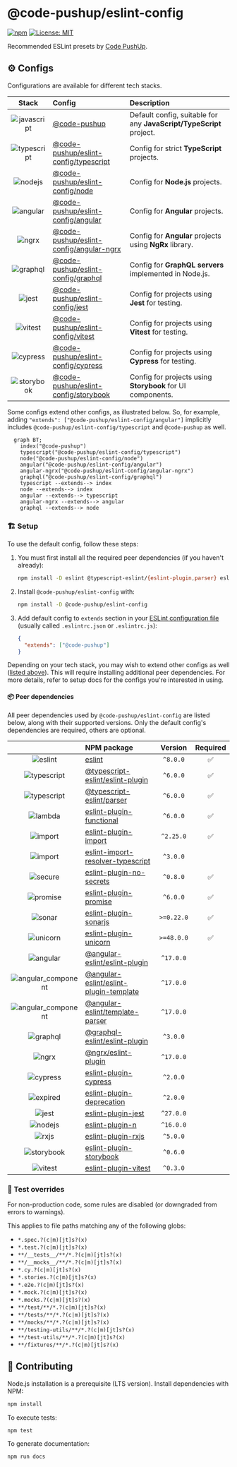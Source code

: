 # @code-pushup/eslint-config

[![npm](https://img.shields.io/npm/v/%40code-pushup%2Feslint-config.svg)](https://www.npmjs.com/package/@code-pushup/eslint-config)
[![License: MIT](https://img.shields.io/badge/License-MIT-yellow.svg)](https://opensource.org/licenses/MIT)

Recommended ESLint presets by [Code PushUp](https://github.com/code-pushup/cli/tree/main/packages/cli).

<!-- begin autogenerated -->

## ⚙️ Configs

Configurations are available for different tech stacks.

| Stack | Config | Description |
| :-: | :-- | :-- |
| ![javascript](https://raw.githubusercontent.com/code-pushup/eslint-config/main/docs/icons/material/javascript.png) | [@code-pushup](https://github.com/code-pushup/eslint-config/blob/main/docs/index.md) | Default config, suitable for any **JavaScript/TypeScript** project. |
| ![typescript](https://raw.githubusercontent.com/code-pushup/eslint-config/main/docs/icons/material/typescript.png) | [@code-pushup/eslint-config/typescript](https://github.com/code-pushup/eslint-config/blob/main/docs/typescript.md) | Config for strict **TypeScript** projects. |
| ![nodejs](https://raw.githubusercontent.com/code-pushup/eslint-config/main/docs/icons/material/nodejs.png) | [@code-pushup/eslint-config/node](https://github.com/code-pushup/eslint-config/blob/main/docs/node.md) | Config for **Node.js** projects. |
| ![angular](https://raw.githubusercontent.com/code-pushup/eslint-config/main/docs/icons/material/angular.png) | [@code-pushup/eslint-config/angular](https://github.com/code-pushup/eslint-config/blob/main/docs/angular.md) | Config for **Angular** projects. |
| ![ngrx](https://raw.githubusercontent.com/code-pushup/eslint-config/main/docs/icons/other/ngrx.png) | [@code-pushup/eslint-config/angular-ngrx](https://github.com/code-pushup/eslint-config/blob/main/docs/angular-ngrx.md) | Config for **Angular** projects using **NgRx** library. |
| ![graphql](https://raw.githubusercontent.com/code-pushup/eslint-config/main/docs/icons/material/graphql.png) | [@code-pushup/eslint-config/graphql](https://github.com/code-pushup/eslint-config/blob/main/docs/graphql.md) | Config for **GraphQL servers** implemented in Node.js. |
| ![jest](https://raw.githubusercontent.com/code-pushup/eslint-config/main/docs/icons/material/jest.png) | [@code-pushup/eslint-config/jest](https://github.com/code-pushup/eslint-config/blob/main/docs/jest.md) | Config for projects using **Jest** for testing. |
| ![vitest](https://raw.githubusercontent.com/code-pushup/eslint-config/main/docs/icons/material/vitest.png) | [@code-pushup/eslint-config/vitest](https://github.com/code-pushup/eslint-config/blob/main/docs/vitest.md) | Config for projects using **Vitest** for testing. |
| ![cypress](https://raw.githubusercontent.com/code-pushup/eslint-config/main/docs/icons/material/cypress.png) | [@code-pushup/eslint-config/cypress](https://github.com/code-pushup/eslint-config/blob/main/docs/cypress.md) | Config for projects using **Cypress** for testing. |
| ![storybook](https://raw.githubusercontent.com/code-pushup/eslint-config/main/docs/icons/material/storybook.png) | [@code-pushup/eslint-config/storybook](https://github.com/code-pushup/eslint-config/blob/main/docs/storybook.md) | Config for projects using **Storybook** for UI components. |

Some configs extend other configs, as illustrated below. So, for example, adding `"extends": ["@code-pushup/eslint-config/angular"]` implicitly includes `@code-pushup/eslint-config/typescript` and `@code-pushup` as well.

```mermaid
  graph BT;
    index("@code-pushup")
    typescript("@code-pushup/eslint-config/typescript")
    node("@code-pushup/eslint-config/node")
    angular("@code-pushup/eslint-config/angular")
    angular-ngrx("@code-pushup/eslint-config/angular-ngrx")
    graphql("@code-pushup/eslint-config/graphql")
    typescript --extends--> index
    node --extends--> index
    angular --extends--> typescript
    angular-ngrx --extends--> angular
    graphql --extends--> node
```

### 🏗️ Setup

To use the default config, follow these steps:

1. You must first install all the required peer dependencies (if you haven't already):
   
   ```sh
   npm install -D eslint @typescript-eslint/{eslint-plugin,parser} eslint-plugin-{functional,import,no-secrets,promise,sonarjs,unicorn}
   ```
2. Install `@code-pushup/eslint-config` with:
   
   ```sh
   npm install -D @code-pushup/eslint-config
   ```
3. Add default config to `extends` section in your [ESLint configuration file](https://eslint.org/docs/latest/use/configure/configuration-files) (usually called `.eslintrc.json` or `.eslintrc.js`):
   
   ```json
   {
     "extends": ["@code-pushup"]
   }
   ```


Depending on your tech stack, you may wish to extend other configs as well ([listed above](#⚙️-configs)). This will require installing additional peer dependencies. For more details, refer to setup docs for the configs you're interested in using.

#### 📦 Peer dependencies

All peer dependencies used by `@code-pushup/eslint-config` are listed below, along with their supported versions. Only the default config's dependencies are required, others are optional.

|  | NPM package | Version | Required |
| :-: | :-- | :-: | :-: |
| ![eslint](https://raw.githubusercontent.com/code-pushup/eslint-config/main/docs/icons/material/eslint.png) | [eslint](https://www.npmjs.com/package/eslint) | `^8.0.0` | ✅ |
| ![typescript](https://raw.githubusercontent.com/code-pushup/eslint-config/main/docs/icons/material/typescript.png) | [@typescript-eslint/eslint-plugin](https://www.npmjs.com/package/@typescript-eslint/eslint-plugin) | `^6.0.0` | ✅ |
| ![typescript](https://raw.githubusercontent.com/code-pushup/eslint-config/main/docs/icons/material/typescript.png) | [@typescript-eslint/parser](https://www.npmjs.com/package/@typescript-eslint/parser) | `^6.0.0` | ✅ |
| ![lambda](https://raw.githubusercontent.com/code-pushup/eslint-config/main/docs/icons/icons8/lambda.png) | [eslint-plugin-functional](https://www.npmjs.com/package/eslint-plugin-functional) | `^6.0.0` | ✅ |
| ![import](https://raw.githubusercontent.com/code-pushup/eslint-config/main/docs/icons/icons8/import.png) | [eslint-plugin-import](https://www.npmjs.com/package/eslint-plugin-import) | `^2.25.0` | ✅ |
| ![import](https://raw.githubusercontent.com/code-pushup/eslint-config/main/docs/icons/icons8/import.png) | [eslint-import-resolver-typescript](https://www.npmjs.com/package/eslint-import-resolver-typescript) | `^3.0.0` |  |
| ![secure](https://raw.githubusercontent.com/code-pushup/eslint-config/main/docs/icons/icons8/secure.png) | [eslint-plugin-no-secrets](https://www.npmjs.com/package/eslint-plugin-no-secrets) | `^0.8.0` | ✅ |
| ![promise](https://raw.githubusercontent.com/code-pushup/eslint-config/main/docs/icons/icons8/promise.png) | [eslint-plugin-promise](https://www.npmjs.com/package/eslint-plugin-promise) | `^6.0.0` | ✅ |
| ![sonar](https://raw.githubusercontent.com/code-pushup/eslint-config/main/docs/icons/other/sonar.png) | [eslint-plugin-sonarjs](https://www.npmjs.com/package/eslint-plugin-sonarjs) | `>=0.22.0` | ✅ |
| ![unicorn](https://raw.githubusercontent.com/code-pushup/eslint-config/main/docs/icons/icons8/unicorn.png) | [eslint-plugin-unicorn](https://www.npmjs.com/package/eslint-plugin-unicorn) | `>=48.0.0` | ✅ |
| ![angular](https://raw.githubusercontent.com/code-pushup/eslint-config/main/docs/icons/material/angular.png) | [@angular-eslint/eslint-plugin](https://www.npmjs.com/package/@angular-eslint/eslint-plugin) | `^17.0.0` |  |
| ![angular_component](https://raw.githubusercontent.com/code-pushup/eslint-config/main/docs/icons/material/angular_component.png) | [@angular-eslint/eslint-plugin-template](https://www.npmjs.com/package/@angular-eslint/eslint-plugin-template) | `^17.0.0` |  |
| ![angular_component](https://raw.githubusercontent.com/code-pushup/eslint-config/main/docs/icons/material/angular_component.png) | [@angular-eslint/template-parser](https://www.npmjs.com/package/@angular-eslint/template-parser) | `^17.0.0` |  |
| ![graphql](https://raw.githubusercontent.com/code-pushup/eslint-config/main/docs/icons/material/graphql.png) | [@graphql-eslint/eslint-plugin](https://www.npmjs.com/package/@graphql-eslint/eslint-plugin) | `^3.0.0` |  |
| ![ngrx](https://raw.githubusercontent.com/code-pushup/eslint-config/main/docs/icons/other/ngrx.png) | [@ngrx/eslint-plugin](https://www.npmjs.com/package/@ngrx/eslint-plugin) | `^17.0.0` |  |
| ![cypress](https://raw.githubusercontent.com/code-pushup/eslint-config/main/docs/icons/material/cypress.png) | [eslint-plugin-cypress](https://www.npmjs.com/package/eslint-plugin-cypress) | `^2.0.0` |  |
| ![expired](https://raw.githubusercontent.com/code-pushup/eslint-config/main/docs/icons/icons8/expired.png) | [eslint-plugin-deprecation](https://www.npmjs.com/package/eslint-plugin-deprecation) | `^2.0.0` |  |
| ![jest](https://raw.githubusercontent.com/code-pushup/eslint-config/main/docs/icons/material/jest.png) | [eslint-plugin-jest](https://www.npmjs.com/package/eslint-plugin-jest) | `^27.0.0` |  |
| ![nodejs](https://raw.githubusercontent.com/code-pushup/eslint-config/main/docs/icons/material/nodejs.png) | [eslint-plugin-n](https://www.npmjs.com/package/eslint-plugin-n) | `^16.0.0` |  |
| ![rxjs](https://raw.githubusercontent.com/code-pushup/eslint-config/main/docs/icons/other/rxjs.png) | [eslint-plugin-rxjs](https://www.npmjs.com/package/eslint-plugin-rxjs) | `^5.0.0` |  |
| ![storybook](https://raw.githubusercontent.com/code-pushup/eslint-config/main/docs/icons/material/storybook.png) | [eslint-plugin-storybook](https://www.npmjs.com/package/eslint-plugin-storybook) | `^0.6.0` |  |
| ![vitest](https://raw.githubusercontent.com/code-pushup/eslint-config/main/docs/icons/material/vitest.png) | [eslint-plugin-vitest](https://www.npmjs.com/package/eslint-plugin-vitest) | `^0.3.0` |  |

### 🧪 Test overrides

For non-production code, some rules are disabled (or downgraded from errors to warnings).

This applies to file paths matching any of the following globs:

- `*.spec.?(c|m)[jt]s?(x)`
- `*.test.?(c|m)[jt]s?(x)`
- `**/__tests__/**/*.?(c|m)[jt]s?(x)`
- `**/__mocks__/**/*.?(c|m)[jt]s?(x)`
- `*.cy.?(c|m)[jt]s?(x)`
- `*.stories.?(c|m)[jt]s?(x)`
- `*.e2e.?(c|m)[jt]s?(x)`
- `*.mock.?(c|m)[jt]s?(x)`
- `*.mocks.?(c|m)[jt]s?(x)`
- `**/test/**/*.?(c|m)[jt]s?(x)`
- `**/tests/**/*.?(c|m)[jt]s?(x)`
- `**/mocks/**/*.?(c|m)[jt]s?(x)`
- `**/testing-utils/**/*.?(c|m)[jt]s?(x)`
- `**/test-utils/**/*.?(c|m)[jt]s?(x)`
- `**/fixtures/**/*.?(c|m)[jt]s?(x)`

<!-- end autogenerated -->

## 🫴 Contributing

Node.js installation is a prerequisite (LTS version). Install dependencies with NPM:

```sh
npm install
```

To execute tests:

```sh
npm test
```

To generate documentation:

```sh
npm run docs
```
